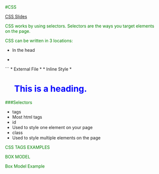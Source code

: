 #CSS

 

[CSS Slides]()

 

CSS works by using selectors. Selectors are the ways you target elements on the page.

CSS can be written in 3 locations:

* In the head
 * ```<head>
 <style>
  p{
   color: green;
  }

 </style>

<head>
```
* External File
 * <link rel="stylesheet" type="text/css" href="mystyle.css">
* Inline Style
 * <h1 style="color:blue;margin-left:30px;">This is a heading.</h1>

###Selectors
* tags
 * Most html tags
* id
 * Used to style one element on your page
* class
 * Used to style multiple elements on the page

CSS TAGS EXAMPLES

BOX MODEL

Box Model Example